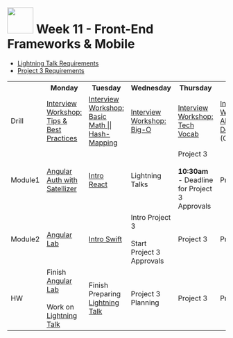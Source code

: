 # <img src="https://cloud.githubusercontent.com/assets/7833470/10899314/63829980-8188-11e5-8cdd-4ded5bcb6e36.png" height="60"> Week 11 - Front-End Frameworks & Mobile

* <a href="https://github.com/sf-wdi-24/lightning-talks" target="_blank">Lightning Talk Requirements</a>
* <a href="https://github.com/sf-wdi-24/project-03" target="_blank">Project 3 Requirements</a>

<table>
  <tr>
    <th></th>
    <th>Monday</th>
    <th>Tuesday</th>
    <th>Wednesday</th>
    <th>Thursday</th>
    <th>Friday</th>
  </tr>
  <tr>
    <td>Drill</td>
    <td><a href="./day-01/drill">Interview Workshop: Tips & Best Practices</a></td>
    <td><a href="./day-02/drill">Interview Workshop: Basic Math || Hash-Mapping</a></td>
    <td><a href="./day-03/drill">Interview Workshop: Big-O</a></td>
    <td><a href="./day-04/drill">Interview Workshop: Tech Vocab</a></td>
    <td><a href="./day-05/drill">Interview Workshop: Algorithm Design</a> (Optional)</td>
  </tr>
  <tr>
    <td>Module1</td>
    <td><a href="./day-01/module-01">Angular Auth with Satellizer</a></td>
    <td><a href="./day-02/module-01">Intro React</a></td>
    <td>Lightning Talks</td>
    <td>
      Project 3<br><br>
      <strong>10:30am</strong> - Deadline for Project 3 Approvals
    </td>
    <td>Project 3</td>
  </tr>
  <tr>
    <td>Module2</td>
    <td><a href="./day-01/module-02">Angular Lab</a></td>
    <td><a href="./day-02/module-02">Intro Swift</a></td>
    <td>
      Intro Project 3<br><br>
      Start Project 3 Approvals
    </td>
    <td>Project 3</td>
    <td>Project 3</td>
  </tr>
  <tr>
    <td>HW</td>
    <td>
      Finish <a href="./day-01/module-02">Angular Lab</a><br><br>
      Work on <a href="https://github.com/sf-wdi-24/lightning-talks" target="_blank">Lightning Talk</a>
    </td>
    <td>Finish Preparing <a href="https://github.com/sf-wdi-24/lightning-talks" target="_blank">Lightning Talk</a></td>
    <td>Project 3 Planning</td>
    <td>Project 3</td>
    <td>Project 3</td>
  </tr>
</table>
